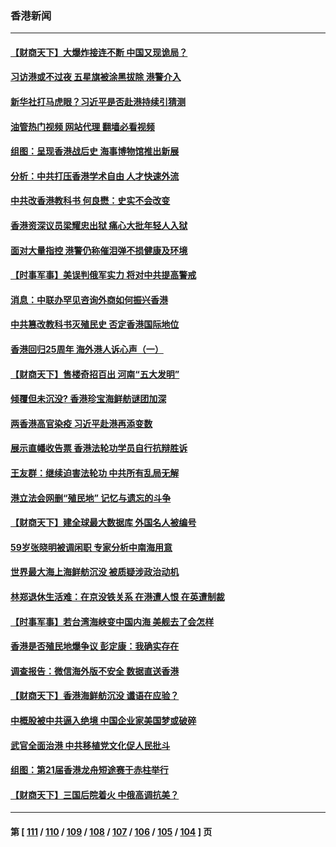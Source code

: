 ### 香港新闻
---
#### [【财商天下】大爆炸接连不断 中国又现诡局？](../../pages/ncid1349362/n13768662.md?06281245) 
#### [习访港或不过夜 五星旗被涂黑拔除 港警介入](../../pages/ncid1349362/n13768459.md?06281245) 
#### [新华社打马虎眼？习近平是否赴港持续引猜测](../../pages/ncid1349362/n13768605.md?06281245) 
#### [油管热门视频 网站代理 翻墙必看视频](http://209.222.30.114:81/youtube.html?06281245)
#### [组图：呈现香港战后史 海事博物馆推出新展](../../pages/ncid1349362/n13768319.md?06281245) 
#### [分析：中共打压香港学术自由 人才快速外流](../../pages/ncid1349362/n13768191.md?06281245) 
#### [中共改香港教科书 何良懋：史实不会改变](../../pages/ncid1349362/n13767450.md?06281245) 
#### [香港资深议员梁耀忠出狱 痛心大批年轻人入狱](../../pages/ncid1349362/n13767820.md?06281245) 
#### [面对大量指控 港警仍称催泪弹不损健康及环境](../../pages/ncid1349362/n13767846.md?06281245) 
#### [【时事军事】美误判俄军实力 将对中共提高警戒](../../pages/ncid1349362/n13767007.md?06281245) 
#### [消息：中联办罕见咨询外商如何振兴香港](../../pages/ncid1349362/n13767422.md?06281245) 
#### [中共篡改教科书灭殖民史 否定香港国际地位](../../pages/ncid1349362/n13767369.md?06281245) 
#### [香港回归25周年 海外港人诉心声（一）](../../pages/ncid1349362/n13767014.md?06281245) 
#### [【财商天下】售楼奇招百出 河南“五大发明”](../../pages/ncid1349362/n13766878.md?06281245) 
#### [倾覆但未沉没? 香港珍宝海鲜舫谜团加深](../../pages/ncid1349362/n13766928.md?06281245) 
#### [两香港高官染疫 习近平赴港再添变数](../../pages/ncid1349362/n13766944.md?06281245) 
#### [展示直幡收告票 香港法轮功学员自行抗辩胜诉](../../pages/ncid1349362/n13766813.md?06281245) 
#### [王友群：继续迫害法轮功 中共所有乱局无解](../../pages/ncid1349362/n13766412.md?06281245) 
#### [港立法会网删“殖民地” 记忆与遗忘的斗争](../../pages/ncid1349362/n13766371.md?06281245) 
#### [【财商天下】建全球最大数据库 外国名人被编号](../../pages/ncid1349362/n13766077.md?06281245) 
#### [59岁张晓明被调闲职 专家分析中南海用意](../../pages/ncid1349362/n13766111.md?06281245) 
#### [世界最大海上海鲜舫沉没 被质疑涉政治动机](../../pages/ncid1349362/n13766016.md?06281245) 
#### [林郑退休生活难：在京没铁关系 在港遭人恨 在英遭制裁](../../pages/ncid1349362/n13765995.md?06281245) 
#### [【时事军事】若台湾海峡变中国内海 美舰去了会怎样](../../pages/ncid1349362/n13765307.md?06281245) 
#### [香港是否殖民地爆争议 彭定康：我确实存在](../../pages/ncid1349362/n13765710.md?06281245) 
#### [调查报告：微信海外版不安全 数据直送香港](../../pages/ncid1349362/n13765533.md?06281245) 
#### [【财商天下】香港海鲜舫沉没 谶语在应验？](../../pages/ncid1349362/n13765316.md?06281245) 
#### [中概股被中共逼入绝境 中国企业家美国梦或破碎](../../pages/ncid1349362/n13765287.md?06281245) 
#### [武官全面治港 中共移植党文化促人民批斗](../../pages/ncid1349362/n13765259.md?06281245) 
#### [组图：第21届香港龙舟短途赛于赤柱举行](../../pages/ncid1349362/n13764225.md?06281245) 
#### [【财商天下】三国后院着火 中俄高调抗美？](../../pages/ncid1349362/n13764528.md?06281245) 

---
#### 第 [ [111](./111.md?06281245) / [110](./110.md?06281245) / [109](./109.md?06281245) / [108](./108.md?06281245) / [107](./107.md?06281245) / [106](./106.md?06281245) / [105](./105.md?06281245) / [104](./104.md?06281245) ] 页
